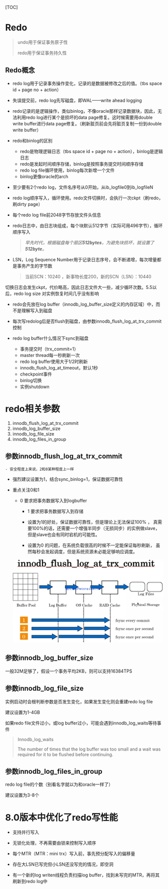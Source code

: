 [TOC]

# Redo

> undo用于保证事务原子性
>
> redo用于保证事务持久性



## Redo概念

- redo log用于记录事务操作变化，记录的是数据被修改之后的值。（tbs space id + page     no + action）
- 失误提交前，redo log先写磁盘，即WAL——write ahead logging
- redo记录的是逻辑操作，类似binlog，不像oracle那样记录数据块，因此，无法利用redo log进行某个是损坏的data page修复。这时候需要用double write buffer进行data page修复。（刷新脏页前会先将脏页复制一份到double write buffer）
- redo和binlog的区别

  - redo是物理逻辑日志（tbs space id +      page no + action），binlog是逻辑日志
  - redo是发起时间顺序存储，binlog是按照事务提交时间顺序存储
  - redo log file循环使用，binlog每次新增一个文件
  - binlog更像oracle的arch

 

- 至少要有2个redo log，文件名序号从0开始，从ib_logfile0到ib_logfileN

- redo log顺序写入，循环使用。redo文件切换时，会执行一次ckpt（刷redo，刷dirty page）

- 每个redo log file前2048字节存放文件头信息

- redo日志中，由日志块组成，每个块默认512字节（实际可用496字节），循环顺序写入

  > *早先时代，根据磁盘每个扇区**512bytes**，为避免块损坏，就设置了**512byte**。*

  

- LSN，Log Sequence Number用于记录日志序号，会不断递增，每次增量都是事务产生的字节数

  > 当前SCN：10240 ，新事物长度200，新的SCN（LSN）：10440



​	切换日志会发生ckpt，代价略高，因此日志文件大一些，减少循环次数。5.5以后，redo log size 对实例恢复时间几乎没有影响

 

- redo会先放在log buffer（innodb_log_buffer_size定义的内存区域）中，而不是理解写入到磁盘

- 每次写redolog后是否flush到磁盘，由参数innodb_flush_log_at_trx_commit控制

- redo log buffer什么情况下sync到磁盘

  - 事务提交时（trx_commit=1）
  - master thread每一秒刷新一次
  - redo log buffer使用大于1/2时刷新
  - innodb_flush_log_at_timeout，默认1秒
  - checkpoint事件
  - binlog切换
  - 实例shutdown

 

# redo相关参数

1. innodb_flush_log_at_trx_commit
2. innodb_log_buffer_size
3. innodb_log_file_size
4. innodb_log_files_in_group

 

## 参数innodb_flush_log_at_trx_commit

	- 安全程度上来说，2和0某种程度上一样

  - 强烈建议设置为1，结合sync_binlog=1，保证数据可靠性
  
- 重点关注0和1

  - 0 要求把事务数据写入到logbuffer

    - 1 要求把事务数据写入到存储

      

    - 设置为1的好处，保证数据可靠性，但是理论上无法保证100% ， 真需要100%的话，还需要一个增强半同步（无损同步）的实例做slave，但是slave也会有同时宕机的可能性。

    - 设置为0 的问题，在系统负载很高的时候不一定能保证每秒刷新， 虽然每秒会发起调度，但是系统资源未必能足够响应调度。

     

  

  ![ ](.pics/clip_image001-1598786108418.png)

  

 



## 参数innodb_log_buffer_size

一般32M足够了，假设一个事务平均2KB，则可以支持16384TPS

 

## 参数innodb_log_file_size

  实例启动时会根判断参数是否发生变化，如果发生变化则会重建redo log file

  建议设置为1-4GB

  如果redo file文件过小，或log buffer过小，可能会遇到innodb_log_waits等待事件

  > Innodb_log_waits
  >
  > The number of times that the log buffer was too small and a wait was required for it to be flushed before continuing.

 

## 参数innodb_log_files_in_group

  redo log file的个数（别看名字就以为和oracle一样了）

  建议设置为3-8个

 

 

# 8.0版本中优化了redo写性能

- 支持并行写入

- 无锁化处理，不再需要由锁来控制写入顺序

- 每个MTR（MTR：mini trx）写入前，事先预分配写入的偏移量

- 存在大LSN已写完但小LSN还没写完的情况，即空洞

- 有一个新的log writen线程负责扫描log buffer，找到未写完的MTR，再将其刷新到redo log中
